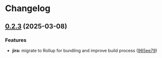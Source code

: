 # Changelog

## [0.2.3](https://github.com/DXHeroes/mcp-devtools/compare/jira-v0.2.2...jira-v0.2.3) (2025-03-08)


### Features

* **jira:** migrate to Rollup for bundling and improve build process ([965ee79](https://github.com/DXHeroes/mcp-devtools/commit/965ee79b94649fd2fd4b22abf94f4a463139cbc9))
